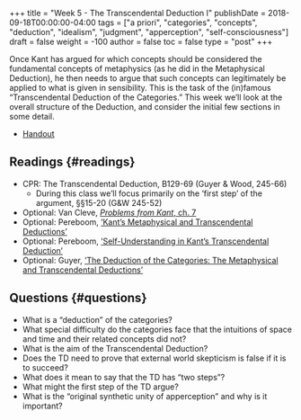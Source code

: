 +++
title = "Week 5 - The Transcendental Deduction I"
publishDate = 2018-09-18T00:00:00-04:00
tags = ["a priori", "categories", "concepts", "deduction", "idealism", "judgment", "apperception", "self-consciousness"]
draft = false
weight = -100
author = false
toc = false
type = "post"
+++

Once Kant has argued for which concepts should be considered the fundamental
concepts of metaphysics (as he did in the Metaphysical Deduction), he then
needs to argue that such concepts can legitimately be applied to what is given
in sensibility. This is the task of the (in)famous &ldquo;Transcendental Deduction
of the Categories.&rdquo; This week we&rsquo;ll look at the overall structure of the
Deduction, and consider the initial few sections in some detail.

-   [Handout](/materials/handouts/handout4-deduction-I.pdf)


## Readings {#readings}

-   CPR: The Transcendental Deduction, B129-69 (Guyer & Wood, 245-66)
    -   During this class we&rsquo;ll focus primarily on the &rsquo;first step&rsquo; of the
        argument, §§15-20 (G&W 245-52)
-   Optional: Van Cleve, [_Problems from Kant_, ch. 7](https://www.dropbox.com/s/gllkkuv0hb6qjmc/vancleve1999-ch7%5FExperience%5Fand%5FObjects.pdf?dl=0)
-   Optional: Pereboom, [&rsquo;Kant&rsquo;s Metaphysical and Transcendental Deductions&rsquo;](https://www.dropbox.com/s/bn49z2qpffkq5uv/pereboom2006.pdf?dl=0)
-   Optional: Pereboom, [&rsquo;Self-Understanding in Kant&rsquo;s Transcendental Deduction&rsquo;](https://www.dropbox.com/s/e8c8jq3e380a3hb/pereboom1995.pdf?dl=0)
-   Optional: Guyer, [&rsquo;The Deduction of the Categories: The Metaphysical and Transcendental Deductions&rsquo;](https://www.dropbox.com/s/fu32owtdal7ldx9/guyer2010a.pdf?dl=0)


## Questions {#questions}

-   What is a &ldquo;deduction&rdquo; of the categories?
-   What special difficulty do the categories face that the intuitions of space and time and their related concepts did not?
-   What is the aim of the Transcendental Deduction?
-   Does the TD need to prove that external world skepticism is false if it is
    to succeed?
-   What does it mean to say that the TD has &ldquo;two steps&rdquo;?
-   What might the first step of the TD argue?
-   What is the &ldquo;original synthetic unity of apperception&rdquo; and why is it important?
